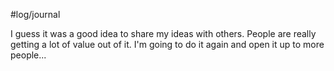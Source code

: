 #log/journal 

I guess it was a good idea to share my ideas with others. People are really getting a lot of value out of it. I'm going to do it again and open it up to more people...